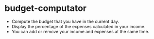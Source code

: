 # budget-computator

- Compute the budget that you have in the current day.
- Display the percentage of the expenses calculated in your income.
- You can add or remove your income and expenses at the same time.
